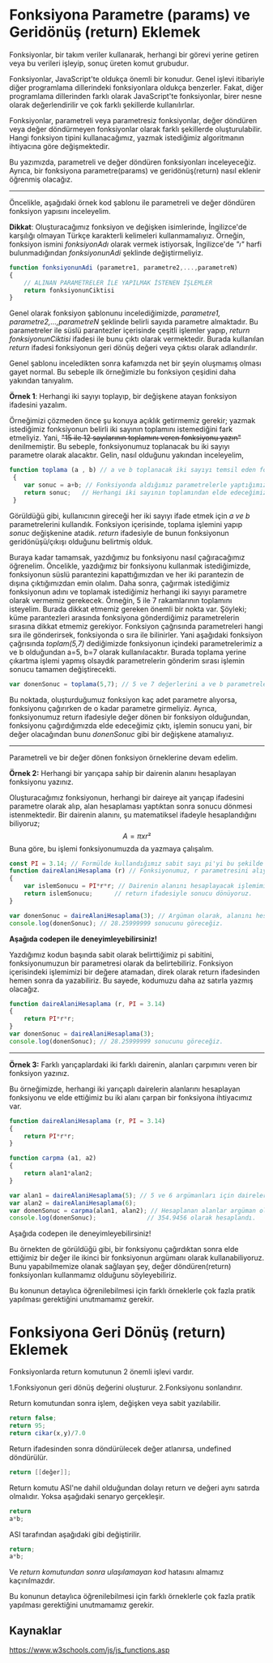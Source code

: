 # Fonksiyona Parametre (params) ve Geridönüş (return) Eklemek

Fonksiyonlar, bir takım veriler kullanarak, herhangi bir görevi yerine getiren veya bu verileri işleyip, sonuç üreten komut grubudur. 

Fonksiyonlar, JavaScript'te oldukça önemli bir konudur. Genel işlevi itibariyle diğer programlama dillerindeki fonksiyonlara oldukça benzerler. Fakat, diğer programlama dillerinden farklı olarak JavaScript'te fonksiyonlar, birer nesne olarak değerlendirilir ve çok farklı şekillerde kullanılırlar.

Fonksiyonlar, parametreli veya parametresiz fonksiyonlar, değer döndüren veya değer döndürmeyen fonksiyonlar olarak farklı şekillerde oluşturulabilir. Hangi fonksiyon tipini kullanacağımız, yazmak istediğimiz algoritmanın ihtiyacına göre değişmektedir. 

Bu yazımızda, parametreli ve değer döndüren fonksiyonları inceleyeceğiz. Ayrıca, bir fonksiyona parametre(params) ve geridönüş(return) nasıl eklenir öğrenmiş olacağız.

------

Öncelikle, aşağıdaki örnek kod şablonu ile parametreli ve değer döndüren fonksiyon yapısını inceleyelim.

**Dikkat**: Oluşturacağımız fonksiyon ve değişken isimlerinde, İngilizce'de karşılığı olmayan Türkçe karakterli kelimeleri kullanmamalıyız. Örneğin, fonksiyon ismini *fonksiyonAdı* olarak vermek istiyorsak, İngilizce'de *"ı"* harfi bulunmadığından *fonksiyonunAdi* şeklinde değiştirmeliyiz.

```javascript
function fonksiyonunAdi (parametre1, parametre2,...,parametreN)
{
    // ALINAN PARAMETRELER İLE YAPILMAK İSTENEN İŞLEMLER
    return fonksiyonunCiktisi
}
```

Genel olarak fonksiyon şablonunu incelediğimizde, *parametre1, parametre2,...,parametreN* şeklinde belirli sayıda parametre almaktadır. Bu parametreler ile süslü parantezler içerisinde çeşitli işlemler yapıp, *return fonksiyonunCiktisi* ifadesi ile bunu çıktı olarak vermektedir. Burada kullanılan *return* ifadesi fonksiyonun geri dönüş değeri veya çıktısı olarak adlandırılır. 

Genel şablonu inceledikten sonra kafamızda net bir şeyin oluşmamış olması gayet normal. Bu sebeple ilk örneğimizle bu fonksiyon çeşidini daha yakından tanıyalım.

**Örnek 1**: Herhangi iki sayıyı toplayıp, bir değişkene atayan fonksiyon ifadesini yazalım.

Örneğimizi çözmeden önce şu konuya açıklık getirmemiz gerekir; yazmak istediğimiz fonksiyonun belirli iki sayının toplamını istemediğini fark etmeliyiz. Yani, ~~"15 ile 12 sayılarının toplamını veren fonksiyonu yazın"~~ denilmemiştir. Bu sebeple, fonksiyonumuz toplanacak bu iki sayıyı parametre olarak alacaktır. Gelin, nasıl olduğunu yakından inceleyelim,

```javascript
function toplama (a , b) // a ve b toplanacak iki sayıyı temsil eden fonksiyon parametreleri(girdileri)
 {  
    var sonuc = a+b; // Fonksiyonda aldığımız parametrelerle yaptığımız işlem
	return sonuc;  	// Herhangi iki sayının toplamından elde edeceğimiz işlem sonucunu, return ifadesinden hemen sonra belirtiyoruz.
 }        
```

Görüldüğü gibi, kullanıcının gireceği her iki sayıyı ifade etmek için *a ve b* parametrelerini kullandık. Fonksiyon içerisinde, toplama işlemini yapıp *sonuc* değişkenine atadık. *return* ifadesiyle de bunun fonksiyonun geridönüşü/çıkışı olduğunu belirtmiş olduk. 

Buraya kadar tamamsak, yazdığımız bu fonksiyonu nasıl çağıracağımız öğrenelim. Öncelikle, yazdığımız bir fonksiyonu kullanmak istediğimizde, fonksiyonun süslü parantezini kapattığımızdan ve her iki parantezin de dışına çıktığımızdan emin olalım. Daha sonra, çağırmak istediğimiz fonksiyonun adını ve toplamak istediğimiz herhangi iki sayıyı parametre olarak vermemiz gerekecek. Örneğin, 5 ile 7 rakamlarının toplamını isteyelim. Burada dikkat etmemiz gereken önemli bir nokta var. Şöyleki; küme parantezleri arasında fonksiyona gönderdiğimiz parametrelerin sırasına dikkat etmemiz gerekiyor. Fonksiyon çağrısında parametreleri hangi sıra ile gönderirsek, fonksiyonda o sıra ile bilinirler. Yani aşağıdaki fonksiyon çağrısında *toplam(5,7)* dediğimizde fonksiyonun içindeki parametrelerimiz a ve b olduğundan a=5, b=7 olarak kullanılacaktır. Burada toplama yerine çıkartma işlemi yapmış olsaydık parametrelerin gönderim sırası işlemin sonucu tamamen değiştirecekti.

```javascript
var donenSonuc = toplama(5,7); // 5 ve 7 değerlerini a ve b parametrelerine karşılık gelen argümanlar olarak düşünebiliriz.
```

Bu noktada, oluşturduğumuz fonksiyon kaç adet parametre alıyorsa, fonksiyonu çağırırken de o kadar parametre girmeliyiz. Ayrıca, fonksiyonumuz return ifadesiyle değer dönen  bir fonksiyon olduğundan, fonksiyonu çağırdığımızda elde edeceğimiz çıktı, işlemin sonucu yani, bir değer olacağından bunu *donenSonuc* gibi bir değişkene atamalıyız. 

------

Parametreli ve bir değer dönen fonksiyon örneklerine devam edelim.

**Örnek 2:** Herhangi bir yarıçapa sahip bir dairenin alanını hesaplayan fonksiyonu yazınız.

Oluşturacağımız fonksiyonun, herhangi bir daireye ait yarıçap ifadesini parametre olarak alıp, alan hesaplaması yaptıktan sonra sonucu dönmesi istenmektedir. Bir dairenin alanını, şu matematiksel ifadeyle hesaplandığını biliyoruz;
$$
A = π x r²
$$
 Buna göre, bu işlemi fonksiyonumuzda da yazmaya çalışalım.

```javascript
const PI = 3.14; // Formülde kullandığımız sabit sayı pi'yi bu şekilde alabiliriz.
function daireAlaniHesaplama (r) // Fonksiyonumuz, r parametresini alıyor.
{
    var islemSonucu = PI*r*r; // Dairenin alanını hesaplayacak işlemimiz.
    return islemSonucu;		 // return ifadesiyle sonucu dönüyoruz.
}

var donenSonuc = daireAlaniHesaplama(3); // Argüman olarak, alanını hesaplamak istediğimiz herhangi bir dairenin yarıçapı için 3 rakamı verildi. 
console.log(donenSonuc); // 28.25999999 sonucunu göreceğiz.
```
**Aşağıda codepen ile deneyimleyebilirsiniz!**

Yazdığımız kodun başında sabit olarak belirttiğimiz pi sabitini, fonksiyonumuzun bir parametresi olarak da belirtebiliriz. Fonksiyon içerisindeki işlemimizi bir değere atamadan, direk olarak return ifadesinden hemen sonra da yazabiliriz. Bu sayede, kodumuzu daha az satırla yazmış olacağız.

```javascript
function daireAlaniHesaplama (r, PI = 3.14) 
{ 
    return PI*r*r;		
}
var donenSonuc = daireAlaniHesaplama(3); 
console.log(donenSonuc); // 28.25999999 sonucunu göreceğiz.
```

------

**Örnek 3:** Farklı yarıçaplardaki iki farklı dairenin, alanları çarpımını veren bir fonksiyon yazınız.

Bu örneğimizde, herhangi iki yarıçaplı dairelerin alanlarını hesaplayan fonksiyonu ve elde ettiğimiz bu iki alanı çarpan bir fonksiyona ihtiyacımız var. 

```javascript
function daireAlaniHesaplama (r, PI = 3.14) 
{ 
    return PI*r*r;		
}

function carpma (a1, a2)
{
    return alan1*alan2;
}

var alan1 = daireAlaniHesaplama(5); // 5 ve 6 argümanları için dairelerin alanları hesaplandı.
var alan2 = daireAlaniHesaplama(6); 
var donenSonuc = carpma(alan1, alan2); // Hesaplanan alanlar argüman olarak verildi.
console.log(donenSonuc);  			  // 354.9456 olarak hesaplandı.
```

Aşağıda codepen ile deneyimleyebilirsiniz!

Bu örnekten de görüldüğü gibi, bir fonksiyonu çağırdıktan sonra elde ettiğimiz bir değer ile ikinci bir fonksiyonun argümanı olarak kullanabiliyoruz. Bunu yapabilmemize olanak sağlayan şey, değer döndüren(return) fonksiyonları kullanmamız olduğunu söyleyebiliriz. 

Bu konunun detaylıca öğrenilebilmesi için farklı örneklerle çok fazla pratik yapılması gerektiğini unutmamamız gerekir.

# Fonksiyona Geri Dönüş (return) Eklemek

Fonksiyonlarda return komutunun 2 önemli işlevi vardır.

1.Fonksiyonun geri dönüş değerini oluşturur.
2.Fonksiyonu sonlandırır.


Return komutundan sonra  işlem, değişken veya sabit yazılabilir.

````javascript
return false;
return 95;
return cikar(x,y)/7.0 
````

Return ifadesinden sonra döndürülecek değer atlanırsa, undefined döndürülür.

````java
return [[değer]];
````

Return komutu ASI'ne  dahil olduğundan dolayı return ve değeri aynı satırda olmalıdır. Yoksa aşağıdaki senaryo gerçekleşir.

````javascript
return
a*b;
````

ASI tarafından aşağıdaki gibi değiştirilir.

 `````javascript
return;
a*b;
 `````

Ve *return komutundan sonra ulaşılamayan kod* hatasını almamız kaçınılmazdır.

Bu konunun detaylıca öğrenilebilmesi için farklı örneklerle çok fazla pratik yapılması gerektiğini unutmamamız gerekir.

## Kaynaklar

https://www.w3schools.com/js/js_functions.asp
